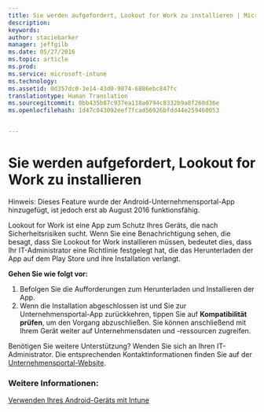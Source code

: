 ```yaml
---
title: Sie werden aufgefordert, Lookout for Work zu installieren | Microsoft Intune
description: 
keywords: 
author: staciebarker
manager: jeffgilb
ms.date: 05/27/2016
ms.topic: article
ms.prod: 
ms.service: microsoft-intune
ms.technology: 
ms.assetid: 0d357dc0-3e14-43d0-9874-6886ebc847fc
translationtype: Human Translation
ms.sourcegitcommit: 0bb435b87c937ea118a0794c8332b9a8f268d36e
ms.openlocfilehash: 1d47c043092eef7fcad56926bfdd44e259460053


---
```


# Sie werden aufgefordert, Lookout for Work zu installieren
Hinweis: Dieses Feature wurde der Android-Unternehmensportal-App hinzugefügt, ist jedoch erst ab August 2016 funktionsfähig. 

Lookout for Work ist eine App zum Schutz Ihres Geräts, die nach Sicherheitsrisiken sucht. Wenn Sie eine Benachrichtigung sehen, die besagt, dass Sie Lookout for Work installieren müssen, bedeutet dies, dass Ihr IT-Administrator eine Richtlinie festgelegt hat, die das Herunterladen der App auf dem Play Store und ihre Installation verlangt.

**Gehen Sie wie folgt vor:**

1.  Befolgen Sie die Aufforderungen zum Herunterladen und Installieren der App. 
2.  Wenn die Installation abgeschlossen ist und Sie zur Unternehmensportal-App zurückkehren, tippen Sie auf **Kompatibilität prüfen**, um den Vorgang abzuschließen. Sie können anschließend mit Ihrem Gerät weiter auf Unternehmensdaten und -ressourcen zugreifen.

Benötigen Sie weitere Unterstützung? Wenden Sie sich an Ihren IT-Administrator. Die entsprechenden Kontaktinformationen finden Sie auf der [Unternehmensportal-Website](http://portal.manage.microsoft.com).

### Weitere Informationen:
[Verwenden Ihres Android-Geräts mit Intune](using-your-android-device-with-intune.md)



<!--HONumber=Jun16_HO4-->


